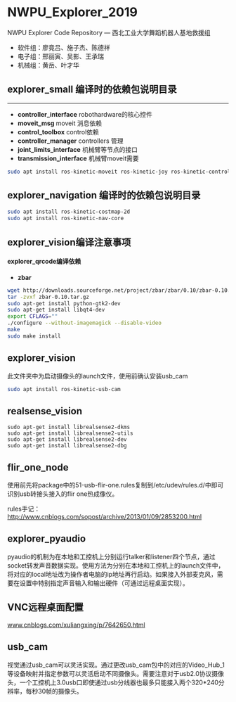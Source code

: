 # NWPU_Explorer_2019

NWPU Explorer Code Repository — 西北工业大学舞蹈机器人基地救援组

- 软件组：廖竟吕、施子杰、陈德祥
- 电子组：邢丽寅、吴影、王承瑞
- 机械组：黄岳、叶才华

 

## explorer_small 编译时的依赖包说明目录

***

- **controller_interface**     robothardware的核心控件
- **moveit_msg**                    moveit 消息依赖
- **control_toolbox**             control依赖
- **controller_manager**      controllers 管理
- **joint_limits_interface**    机械臂等节点的接口
- **transmission_interface** 机械臂moveit需要

```bash
sudo apt install ros-kinetic-moveit ros-kinetic-joy ros-kinetic-controller-interface  ros-kinetic-joint-limits-interface  ros-kinetic-transmission-interface ros-kinetic-realtime-tools ros-kinetic-control-toolbox ros-kinetic-controller-manager 
```

## explorer_navigation 编译时的依赖包说明目录

```bash
sudo apt install ros-kinetic-costmap-2d
sudo apt install ros-kinetic-nav-core
```

## explorer_vision编译注意事项
#### explorer_qrcode编译依赖
- **zbar**

```bash
wget http://downloads.sourceforge.net/project/zbar/zbar/0.10/zbar-0.10.tar.gz
tar -zvxf zbar-0.10.tar.gz
sudo apt-get install python-gtk2-dev
sudo apt-get install libqt4-dev
export CFLAGS=""
./configure --without-imagemagick --disable-video 
make
sudo make install
```
## explorer_vision

此文件夹中为启动摄像头的launch文件，使用前确认安装usb_cam

```bash
sudo apt install ros-kinetic-usb-cam
```

## realsense_vision
```
sudo apt-get install librealsense2-dkms
sudo apt-get install librealsense2-utils
sudo apt-get install librealsense2-dev
sudo apt-get install librealsense2-dbg
```

## flir_one_node

使用前先将package中的51-usb-flir-one.rules复制到/etc/udev/rules.d/中即可识别usb转接头接入的flir one热成像仪。

rules手记：http://www.cnblogs.com/sopost/archive/2013/01/09/2853200.html



## explorer_pyaudio

pyaudio的机制为在本地和工控机上分别运行talker和listener四个节点，通过socket转发声音数据实现。使用方法为分别在本地和工控机上的launch文件中，将对应的local地址改为操作者电脑的ip地址再行启动。如果接入外部麦克风，需要在设置中特别指定声音输入和输出硬件（可通过远程桌面实现）。



## VNC远程桌面配置

www.cnblogs.com/xuliangxing/p/7642650.html



## usb_cam

视觉通过usb_cam可以灵活实现。通过更改usb_cam包中的对应的Video_Hub_1等设备映射并指定参数可以灵活启动不同摄像头。需要注意对于usb2.0协议摄像头，一个工控机上3.0usb口即使通过usb分线器也最多只能接入两个320*240分辨率，每秒30帧的摄像头。

